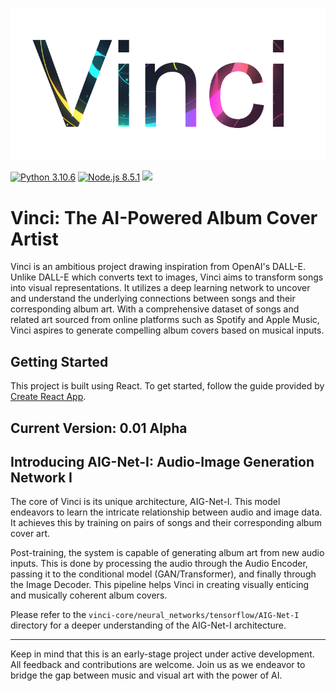 ![Alt text](https://github.com/Jazzamat/Vinci/blob/main/misc/VinciLogo.png)

[![Python 3.10.6](https://img.shields.io/badge/python-3.10.6-blue)](https://www.python.org/downloads/release/python-3106/)
[![Node.js 8.5.1](https://img.shields.io/badge/Node.js-8.5.1-green)](https://nodejs.org/docs/latest-v8.x/api/documentation.html)
[![](https://dcbadge.vercel.app/api/server/3GUjmazQNu?style=flat&theme=clean&compact=true)](https://discord.gg/3GUjmazQNu)
# Vinci: The AI-Powered Album Cover Artist

Vinci is an ambitious project drawing inspiration from OpenAI's DALL-E. Unlike DALL-E which converts text to images, Vinci aims to transform songs into visual representations. It utilizes a deep learning network to uncover and understand the underlying connections between songs and their corresponding album art. With a comprehensive dataset of songs and related art sourced from online platforms such as Spotify and Apple Music, Vinci aspires to generate compelling album covers based on musical inputs.

## Getting Started

This project is built using React. To get started, follow the guide provided by [Create React App](https://create-react-app.dev/docs/getting-started/).

## Current Version: 0.01 Alpha

## Introducing AIG-Net-I: Audio-Image Generation Network I

The core of Vinci is its unique architecture, AIG-Net-I. This model endeavors to learn the intricate relationship between audio and image data. It achieves this by training on pairs of songs and their corresponding album cover art. 

Post-training, the system is capable of generating album art from new audio inputs. This is done by processing the audio through the Audio Encoder, passing it to the conditional model (GAN/Transformer), and finally through the Image Decoder. This pipeline helps Vinci in creating visually enticing and musically coherent album covers. 

Please refer to the `vinci-core/neural_networks/tensorflow/AIG-Net-I` directory for a deeper understanding of the AIG-Net-I architecture.

---

Keep in mind that this is an early-stage project under active development. All feedback and contributions are welcome. Join us as we endeavor to bridge the gap between music and visual art with the power of AI.
